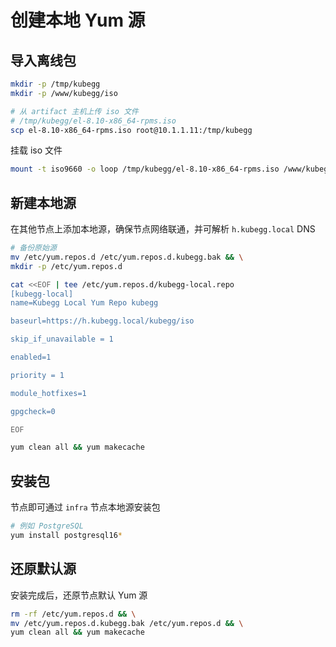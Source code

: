 # 创建本地 Yum 源

## 导入离线包

```bash
mkdir -p /tmp/kubegg
mkdir -p /www/kubegg/iso

# 从 artifact 主机上传 iso 文件
# /tmp/kubegg/el-8.10-x86_64-rpms.iso
scp el-8.10-x86_64-rpms.iso root@10.1.1.11:/tmp/kubegg
```

挂载 iso 文件

```bash
mount -t iso9660 -o loop /tmp/kubegg/el-8.10-x86_64-rpms.iso /www/kubegg/iso
```

## 新建本地源

在其他节点上添加本地源，确保节点网络联通，并可解析 `h.kubegg.local` DNS

```bash
# 备份原始源
mv /etc/yum.repos.d /etc/yum.repos.d.kubegg.bak && \
mkdir -p /etc/yum.repos.d

cat <<EOF | tee /etc/yum.repos.d/kubegg-local.repo
[kubegg-local]
name=Kubegg Local Yum Repo kubegg

baseurl=https://h.kubegg.local/kubegg/iso

skip_if_unavailable = 1

enabled=1

priority = 1

module_hotfixes=1

gpgcheck=0

EOF
```

```bash
yum clean all && yum makecache
```

## 安装包

节点即可通过 `infra` 节点本地源安装包

```bash
# 例如 PostgreSQL
yum install postgresql16*
```

## 还原默认源

安装完成后，还原节点默认 Yum 源

```bash
rm -rf /etc/yum.repos.d && \
mv /etc/yum.repos.d.kubegg.bak /etc/yum.repos.d && \
yum clean all && yum makecache
```

